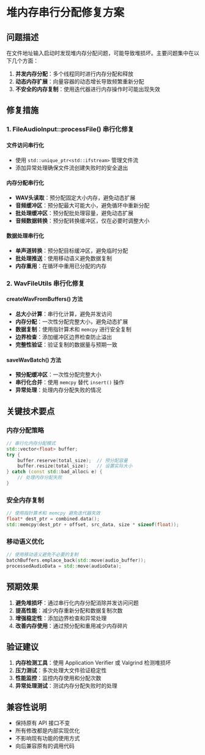 # 堆内存串行分配修复方案

## 问题描述

在文件地址输入启动时发现堆内存分配问题，可能导致堆损坏。主要问题集中在以下几个方面：

1. **并发内存分配**：多个线程同时进行内存分配和释放
2. **动态内存扩展**：向量容器的动态增长导致频繁重新分配
3. **不安全的内存复制**：使用迭代器进行内存操作时可能出现失效

## 修复措施

### 1. FileAudioInput::processFile() 串行化修复

#### 文件访问串行化
- 使用 `std::unique_ptr<std::ifstream>` 管理文件流
- 添加异常处理确保文件流创建失败时的安全退出

#### 内存分配串行化
- **WAV头读取**：预分配固定大小内存，避免动态扩展
- **音频缓冲区**：预分配最大可能大小，避免循环中重新分配
- **批处理缓冲区**：预分配批处理容量，避免动态扩展
- **音频数据转换**：预分配转换缓冲区，仅在必要时调整大小

#### 数据处理串行化
- **单声道转换**：预分配目标缓冲区，避免临时分配
- **批处理推送**：使用移动语义避免数据复制
- **内存重用**：在循环中重用已分配的内存

### 2. WavFileUtils 串行化修复

#### createWavFromBuffers() 方法
- **总大小计算**：串行化计算，避免并发访问
- **内存分配**：一次性分配完整大小，避免动态扩展
- **数据复制**：使用指针算术和 `memcpy` 进行安全复制
- **边界检查**：添加缓冲区边界检查防止溢出
- **完整性验证**：验证复制的数据量与预期一致

#### saveWavBatch() 方法
- **预分配缓冲区**：一次性分配完整大小
- **串行化合并**：使用 `memcpy` 替代 `insert()` 操作
- **异常处理**：处理内存分配失败的情况

## 关键技术要点

### 内存分配策略
```cpp
// 串行化内存分配模式
std::vector<float> buffer;
try {
    buffer.reserve(total_size);  // 预分配容量
    buffer.resize(total_size);   // 设置实际大小
} catch (const std::bad_alloc& e) {
    // 处理内存分配失败
}
```

### 安全内存复制
```cpp
// 使用指针算术和 memcpy 避免迭代器失效
float* dest_ptr = combined.data();
std::memcpy(dest_ptr + offset, src_data, size * sizeof(float));
```

### 移动语义优化
```cpp
// 使用移动语义避免不必要的复制
batchBuffers.emplace_back(std::move(audio_buffer));
processedAudioData = std::move(audioData);
```

## 预期效果

1. **避免堆损坏**：通过串行化内存分配消除并发访问问题
2. **提高性能**：减少内存重新分配和数据复制次数
3. **增强稳定性**：添加边界检查和异常处理
4. **改善内存使用**：通过预分配和重用减少内存碎片

## 验证建议

1. **内存检测工具**：使用 Application Verifier 或 Valgrind 检测堆损坏
2. **压力测试**：多次处理大文件验证稳定性
3. **性能监控**：监控内存使用和分配次数
4. **异常处理测试**：测试内存分配失败时的处理

## 兼容性说明

- 保持原有 API 接口不变
- 所有修改都是内部实现优化
- 不影响现有功能的使用方式
- 向后兼容原有的调用代码 